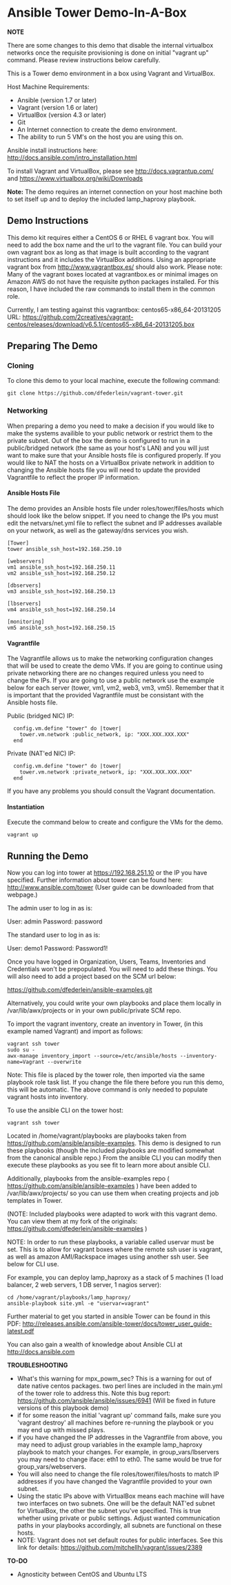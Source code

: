 Ansible Tower Demo-In-A-Box
===========================

**NOTE**

There are some changes to this demo that disable the internal virtualbox networks once the requisite provisioning is done on initial "vagrant up" command.  Please review instructions below carefully.

This is a Tower demo environment in a box using Vagrant and VirtualBox.

Host Machine Requirements:

- Ansible (version 1.7 or later)
- Vagrant (version 1.6 or later)
- VirtualBox (version 4.3 or later)
- Git 
- An Internet connection to create the demo environment.
- The ability to run 5 VM's on the host you are using this on. 

Ansible install instructions here: http://docs.ansible.com/intro_installation.html

To install Vagrant and VirtualBox, please see http://docs.vagrantup.com/ and https://www.virtualbox.org/wiki/Downloads

**Note:** The demo requires an internet connection on your host machine both to set itself up and to deploy the included lamp_haproxy playbook. 

Demo Instructions
-----------------

This demo kit requires either a CentOS 6 or RHEL 6 vagrant box. You will need to add the box name and the url to the vagrant file. You can build your own vagrant box as long as that image is built according to the vagrant instructions and it includes the VirtualBox additions. Using an appropriate vagrant box from http://www.vagrantbox.es/ should also work. Please note:  Many of the vagrant boxes located at vagrantbox.es or minimal images on Amazon AWS do not have the requisite python packages installed.  For this reason, I have included the raw commands to install them in the common role.

Currently, I am testing against this vagrantbox: centos65-x86_64-20131205 URL: https://github.com/2creatives/vagrant-centos/releases/download/v6.5.1/centos65-x86_64-20131205.box

Preparing The Demo
------------------

### Cloning ###

To clone this demo to your local machine, execute the following command:
```
git clone https://github.com/dfederlein/vagrant-tower.git
```

### Networking ###

When preparing a demo you need to make a decision if you would like to make the systems availible to your public network or restrict them to the private subnet. Out of the box the demo is configured to run in a public/bridged network (the same as your host's LAN) and you will just want to make sure that your Ansible hosts file is configured properly. If you would like to NAT the hosts on a VirtualBox private network in addition to changing the Ansible hosts file you will need to update the provided Vagrantfile to reflect the proper IP information.

#### Ansible Hosts File ####

The demo provides an Ansible hosts file under roles/tower/files/hosts which should look like the below snippet. If you need to change the IPs you must edit the netvars/net.yml file to reflect the subnet and IP addresses available on your network, as well as the gateway/dns services you wish.

```
[Tower]
tower ansible_ssh_host=192.168.250.10

[webservers]
vm1 ansible_ssh_host=192.168.250.11
vm2 ansible_ssh_host=192.168.250.12

[dbservers]
vm3 ansible_ssh_host=192.168.250.13

[lbservers]
vm4 ansible_ssh_host=192.168.250.14

[monitoring]
vm5 ansible_ssh_host=192.168.250.15
```

#### Vagrantfile ####

The Vagrantfile allows us to make the networking configuration changes that will be used to create the demo VMs. If you are going to continue using private networking there are no changes required unless you need to change the IPs. If you are going to use a public network use the example below for each server (tower, vm1, vm2, web3, vm3, vm5). Remember that it is important that the provided Vagrantfile must be consistant with the Ansible hosts file.

Public (bridged NIC) IP:
```
  config.vm.define "tower" do |tower|
    tower.vm.network :public_network, ip: "XXX.XXX.XXX.XXX"
  end
```
Private (NAT'ed NIC) IP:
```
  config.vm.define "tower" do |tower|
    tower.vm.network :private_network, ip: "XXX.XXX.XXX.XXX"
  end
```
If you have any problems you should consult the Vagrant documentation.

#### Instantiation ####

Execute the command below to create and configure the VMs for the demo.
```
vagrant up
```

Running the Demo
----------------

Now you can log into tower at https://192.168.251.10 or the IP you have specified.  Further information about tower can be found here: http://www.ansible.com/tower  (User guide can be downloaded from that webpage.)

The admin user to log in as is:

User: admin
Password: password

The standard user to log in as is:

User: demo1
Password: Password1!

Once you have logged in Organization, Users, Teams, Inventories and Credentials won't be prepopulated.  You will need to add these things.  You will also need to add a project based on the SCM url below:

https://github.com/dfederlein/ansible-examples.git

Alternatively, you could write your own playbooks and place them locally in /var/lib/awx/projects or in your own public/private SCM repo.

To import the vagrant inventory, create an inventory in Tower, (in this example named Vagrant) and import as follows:

```
vagrant ssh tower
sudo su -
awx-manage inventory_import --source=/etc/ansible/hosts --inventory-name=Vagrant --overwrite
```

Note: This file is placed by the tower role, then imported via the same playbook role task list.  If you change the file there before you run this demo, this will be automatic.  The above command is only needed to populate vagrant hosts into inventory.


To use the ansible CLI on the tower host:
```
vagrant ssh tower
```

Located in /home/vagrant/playbooks are playbooks taken from https://github.com/ansible/ansible-examples.  This demo is designed to run these playbooks (though the included playbooks are modified somewhat from the canonical ansible repo.)  From the ansible CLI you can modify then execute these playbooks as you see fit to learn more about ansible CLI.

Additionally, playbooks from the ansible-examples repo ( https://github.com/ansible/ansible-examples ) have been added to /var/lib/awx/projects/ so you can use them when creating projects and job templates in Tower. 

(NOTE: Included playbooks were adapted to work with this vagrant demo. You can view them at my fork of the originals: https://github.com/dfederlein/ansible-examples )

NOTE: In order to run these playbooks, a variable called uservar must be set.  This is to allow for vagrant boxes where the remote ssh user is vagrant, as well as amazon AMI/Rackspace images using another ssh user.  See below for CLI use.

For example, you can deploy lamp_haproxy as a stack of 5 machines (1 load balancer, 2 web servers, 1 DB server, 1 nagios server):
```
cd /home/vagrant/playbooks/lamp_haproxy/
ansible-playbook site.yml -e "uservar=vagrant"
```

Further material to get you started in ansible Tower can be found in this PDF: http://releases.ansible.com/ansible-tower/docs/tower_user_guide-latest.pdf 

You can also gain a wealth of knowledge about Ansible CLI at http://docs.ansible.com

**TROUBLESHOOTING**

- What's this warning for mpx_powm_sec? This is a warning for out of date native centos packages. two perl lines are included in the main.yml of the tower role to address this.  Note this bug report: https://github.com/ansible/ansible/issues/6941 (Will be fixed in future versions of this playbook demo)
- if for some reason the initial 'vagrant up' command fails, make sure you 'vagrant destroy' all machines before re-running the playbook or you may end up with missed plays.
- if you have changed the IP addresses in the Vagrantfile from above, you may need to adjust group variables in the example lamp_haproxy playbook to match your changes.  For example, in group_vars/lbservers you may need to change iface: eth1 to eth0.  The same would be true for group_vars/webservers.
- You will also need to change the file roles/tower/files/hosts to match IP addresses if you have changed the Vagrantfile provided to your own subnet.
- Using the static IPs above with VirtualBox means each machine will have two interfaces on two subnets.  One will be the default NAT'ed subnet for VirtualBox, the other the subnet you've specified.  This is true whether using private or public settings.  Adjust wanted communication paths in your playbooks accordingly, all subnets are functional on these hosts.  
- NOTE:  Vagrant does not set default routes for public interfaces.  See this link for details: https://github.com/mitchellh/vagrant/issues/2389

**TO-DO**

- Agnosticity between CentOS and Ubuntu LTS
